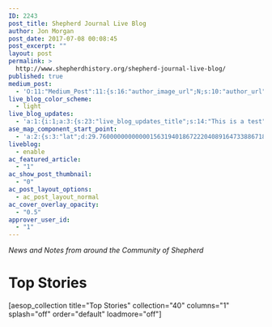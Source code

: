 ```yaml
---
ID: 2243
post_title: Shepherd Journal Live Blog
author: Jon Morgan
post_date: 2017-07-08 00:08:45
post_excerpt: ""
layout: post
permalink: >
  http://www.shepherdhistory.org/shepherd-journal-live-blog/
published: true
medium_post:
  - 'O:11:"Medium_Post":11:{s:16:"author_image_url";N;s:10:"author_url";N;s:11:"byline_name";N;s:12:"byline_email";N;s:10:"cross_link";s:2:"no";s:2:"id";N;s:21:"follower_notification";s:3:"yes";s:7:"license";s:19:"all-rights-reserved";s:14:"publication_id";s:12:"881fb60cdbf3";s:6:"status";s:4:"none";s:3:"url";N;}'
live_blog_color_scheme:
  - light
live_blog_updates:
  - 'a:1:{i:1;a:3:{s:23:"live_blog_updates_title";s:14:"This is a test";s:22:"live_blog_updates_time";s:0:"";s:25:"live_blog_updates_content";N;}}'
ase_map_component_start_point:
  - 'a:2:{s:3:"lat";d:29.760000000000001563194018672220408916473388671875;s:3:"lng";d:-95.3799999999999954525264911353588104248046875;}'
liveblog:
  - enable
ac_featured_article:
  - "1"
ac_show_post_thumbnail:
  - "0"
ac_post_layout_options:
  - ac_post_layout_normal
ac_cover_overlay_opacity:
  - "0.5"
approver_user_id:
  - "1"
---
```

<em>News and Notes from around the Community of Shepherd</em>
<h1>Top Stories</h1>
[aesop_collection title="Top Stories" collection="40" columns="1" splash="off" order="default" loadmore="off"]